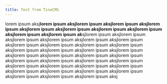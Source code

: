 ```yaml
---
title: Test from TinaCMS
---
```


lorem ipsum aksj**lorem ipsum aksjlorem ipsum aksjlorem ipsum aksjlorem ipsum aksjlorem ipsum aksjlorem ipsum aksjlorem ipsum aksjlorem ipsum aksjlorem ipsum aksjlorem ipsum ak**sjlorem ipsum aksjlorem ipsum aksjlorem ipsum aksjlorem ipsum aksjlorem ipsum aksjlorem ipsum aksjlorem ipsum aksjlorem ipsum aksjlorem ipsum aksjlorem ipsum aksjlorem ipsum aksjlorem ipsum aksjlorem ipsum aksjlorem ipsum aksjlorem ipsum aksjlorem ipsum aksjlorem ipsum aksjlorem ipsum aksjlorem ipsum aksjlorem ipsum aksjlorem ipsum aksjlorem ipsum aksjlorem ipsum aksjlorem ipsum aksjlorem ipsum aksjlorem ipsum aksjlorem ipsum aksjlorem ipsum aksjlorem ipsum aksjlorem ipsum aksjlorem ipsum aksjlorem ipsum aksjlorem ipsum aksj
